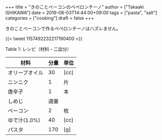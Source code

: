 +++
title = "きのことベーコンのペペロンチーノ"
author = ["Takaaki ISHIKAWA"]
date = 2019-08-03T14:44:00+09:00
tags = ["pasta", "salt"]
categories = ["cooking"]
draft = false
+++

きのことベーコンで作るペペロンチーノはハズレません。

{{< tweet 1157492232217190400 >}}

<div class="table-caption">
  <span class="table-number">Table 1</span>:
  レシピ（材料・二皿分）
</div>

| 材料      | 分量 | 単位 |
|---------|----|----|
| オリーブオイル | 30  | [cc] |
| ニンニク  | 1   | 片   |
| 唐辛子    | 1   | 本   |
| しめじ    | 適量 |      |
| ベーコン  | 2   | 枚   |
| ゆで汁(1.0%) | 40  | [cc] |
| パスタ    | 170 | [g]  |
